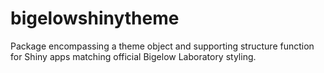 # bigelowshinytheme
Package encompassing a theme object and supporting structure function for Shiny apps matching official Bigelow Laboratory styling.
